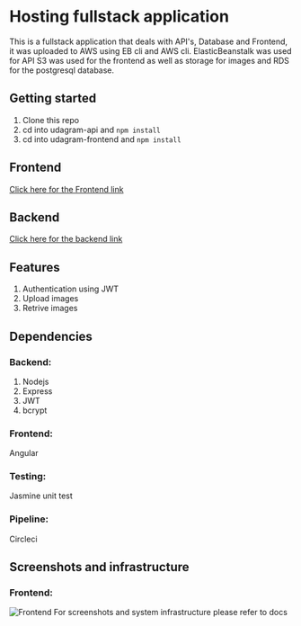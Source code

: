 # Hosting fullstack application

This is a fullstack application that deals with API's, Database and Frontend, it was uploaded to AWS using EB cli and AWS cli. ElasticBeanstalk was used for API S3 was used for the frontend as well as storage for images and RDS for the postgresql database.

## Getting started

1. Clone this repo
2. cd into udagram-api and `npm install`
3. cd into udagram-frontend and `npm install`

## Frontend
[Click here for the Frontend link](http://front-end0966.s3-website-us-east-1.amazonaws.com/)

## Backend
[Click here for the backend link](http://backend-env.eba-4hqqydj3.us-east-1.elasticbeanstalk.com/api/v0)

## Features

1. Authentication using JWT
2. Upload images
3. Retrive images

## Dependencies 
  ### Backend:
  1. Nodejs
  2. Express
  3. JWT
  4. bcrypt

  ### Frontend:
  Angular
  
  ### Testing:
  Jasmine unit test
  
  ### Pipeline:
  Circleci

## Screenshots and infrastructure

  ### Frontend:
  ![Frontend](https://user-images.githubusercontent.com/53359513/134074873-8a1eed98-e815-4a08-8dc1-2985e3353630.jpg)
For screenshots and system infrastructure please refer to docs

